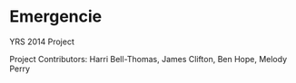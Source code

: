 Emergencie
==========

YRS 2014 Project

Project Contributors: Harri Bell-Thomas, James Clifton, Ben Hope, Melody Perry
